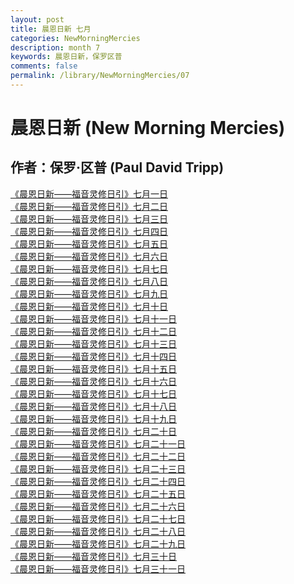 ```yaml
---
layout: post
title: 晨恩日新 七月
categories: NewMorningMercies
description: month 7
keywords: 晨恩日新，保罗区普
comments: false
permalink: /library/NewMorningMercies/07
---
```


# 晨恩日新 (New Morning Mercies)

## 作者：保罗·区普 (Paul David Tripp)

[《晨恩日新——福音灵修日引》七月一日](/library/NewMorningMercies/0701)<br>
[《晨恩日新——福音灵修日引》七月二日](/library/NewMorningMercies/0702)<br>
[《晨恩日新——福音灵修日引》七月三日](/library/NewMorningMercies/0703)<br>
[《晨恩日新——福音灵修日引》七月四日](/library/NewMorningMercies/0704)<br>
[《晨恩日新——福音灵修日引》七月五日](/library/NewMorningMercies/0705)<br>
[《晨恩日新——福音灵修日引》七月六日](/library/NewMorningMercies/0706)<br>
[《晨恩日新——福音灵修日引》七月七日](/library/NewMorningMercies/0707)<br>
[《晨恩日新——福音灵修日引》七月八日](/library/NewMorningMercies/0708)<br>
[《晨恩日新——福音灵修日引》七月九日](/library/NewMorningMercies/0709)<br>
[《晨恩日新——福音灵修日引》七月十日](/library/NewMorningMercies/0710)<br>
[《晨恩日新——福音灵修日引》七月十一日](/library/NewMorningMercies/0711)<br>
[《晨恩日新——福音灵修日引》七月十二日](/library/NewMorningMercies/0712)<br>
[《晨恩日新——福音灵修日引》七月十三日](/library/NewMorningMercies/0713)<br>
[《晨恩日新——福音灵修日引》七月十四日](/library/NewMorningMercies/0714)<br>
[《晨恩日新——福音灵修日引》七月十五日](/library/NewMorningMercies/0715)<br>
[《晨恩日新——福音灵修日引》七月十六日](/library/NewMorningMercies/0716)<br>
[《晨恩日新——福音灵修日引》七月十七日](/library/NewMorningMercies/0717)<br>
[《晨恩日新——福音灵修日引》七月十八日](/library/NewMorningMercies/0718)<br>
[《晨恩日新——福音灵修日引》七月十九日](/library/NewMorningMercies/0719)<br>
[《晨恩日新——福音灵修日引》七月二十日](/library/NewMorningMercies/0720)<br>
[《晨恩日新——福音灵修日引》七月二十一日](/library/NewMorningMercies/0721)<br>
[《晨恩日新——福音灵修日引》七月二十二日](/library/NewMorningMercies/0722)<br>
[《晨恩日新——福音灵修日引》七月二十三日](/library/NewMorningMercies/0723)<br>
[《晨恩日新——福音灵修日引》七月二十四日](/library/NewMorningMercies/0724)<br>
[《晨恩日新——福音灵修日引》七月二十五日](/library/NewMorningMercies/0725)<br>
[《晨恩日新——福音灵修日引》七月二十六日](/library/NewMorningMercies/0726)<br>
[《晨恩日新——福音灵修日引》七月二十七日](/library/NewMorningMercies/0727)<br>
[《晨恩日新——福音灵修日引》七月二十八日](/library/NewMorningMercies/0728)<br>
[《晨恩日新——福音灵修日引》七月二十九日](/library/NewMorningMercies/0729)<br>
[《晨恩日新——福音灵修日引》七月三十日](/library/NewMorningMercies/0730)<br>
[《晨恩日新——福音灵修日引》七月三十一日](/library/NewMorningMercies/0731)<br>